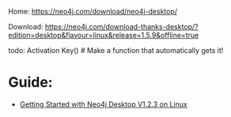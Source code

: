 Home: https://neo4j.com/download/neo4j-desktop/

Download: https://neo4j.com/download-thanks-desktop/?edition=desktop&flavour=linux&release=1.5.9&offline=true

todo: Activation Key() # Make a function that automatically gets it!

# Guide:
- [Getting Started with Neo4j Desktop V1.2.3 on Linux](https://youtu.be/qyu1IHiJh-c)

